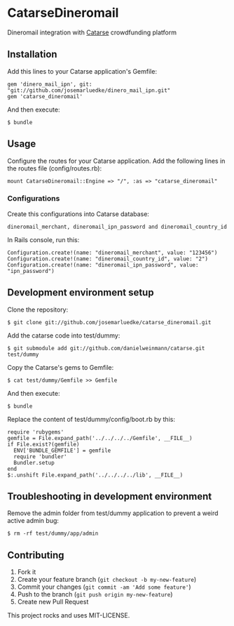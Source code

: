 # CatarseDineromail

Dineromail integration with [Catarse](http://github.com/danielweinmann/catarse) crowdfunding platform

## Installation

Add this lines to your Catarse application's Gemfile:

    gem 'dinero_mail_ipn', git: "git://github.com/josemarluedke/dinero_mail_ipn.git"
    gem 'catarse_dineromail'

And then execute:

    $ bundle

## Usage

Configure the routes for your Catarse application. Add the following lines in the routes file (config/routes.rb):

    mount CatarseDineromail::Engine => "/", :as => "catarse_dineromail"

### Configurations

Create this configurations into Catarse database:

    dineromail_merchant, dineromail_ipn_password and dineromail_country_id

In Rails console, run this:

    Configuration.create!(name: "dineromail_merchant", value: "123456")
    Configuration.create!(name: "dineromail_country_id", value: "2")
    Configuration.create!(name: "dineromail_ipn_password", value: "ipn_password")

## Development environment setup

Clone the repository:

    $ git clone git://github.com/josemarluedke/catarse_dineromail.git

Add the catarse code into test/dummy:

    $ git submodule add git://github.com/danielweinmann/catarse.git test/dummy

Copy the Catarse's gems to Gemfile:

    $ cat test/dummy/Gemfile >> Gemfile

And then execute:

    $ bundle

Replace the content of test/dummy/config/boot.rb by this:

    require 'rubygems'
    gemfile = File.expand_path('../../../../Gemfile', __FILE__)
    if File.exist?(gemfile)
      ENV['BUNDLE_GEMFILE'] = gemfile
      require 'bundler'
      Bundler.setup
    end
    $:.unshift File.expand_path('../../../../lib', __FILE__)

## Troubleshooting in development environment

Remove the admin folder from test/dummy application to prevent a weird active admin bug:

    $ rm -rf test/dummy/app/admin

## Contributing

1. Fork it
2. Create your feature branch (`git checkout -b my-new-feature`)
3. Commit your changes (`git commit -am 'Add some feature'`)
4. Push to the branch (`git push origin my-new-feature`)
5. Create new Pull Request


This project rocks and uses MIT-LICENSE.
